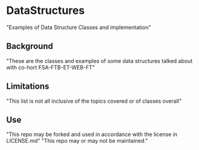 # DataStructures
"Examples of Data Structure Classes and implementation"

## Background
"These are the classes and examples of some data structures talked about with co-hort FSA-FTB-ET-WEB-FT"

## Limitations
"This list is not all inclusive of the topics covered or of classes overall"

## Use
"This repo may be forked and used in accordance with the license in LICENSE.md" 
"This repo may or may not be maintained."
